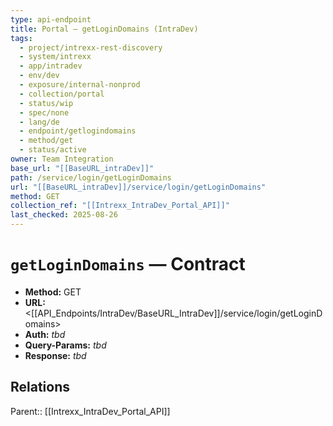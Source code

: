 ```yaml
---
type: api-endpoint
title: Portal — getLoginDomains (IntraDev)
tags:
  - project/intrexx-rest-discovery
  - system/intrexx
  - app/intradev
  - env/dev
  - exposure/internal-nonprod
  - collection/portal
  - status/wip
  - spec/none
  - lang/de
  - endpoint/getlogindomains
  - method/get
  - status/active
owner: Team Integration
base_url: "[[BaseURL_intraDev]]"
path: /service/login/getLoginDomains
url: "[[BaseURL_intraDev]]/service/login/getLoginDomains"
method: GET
collection_ref: "[[Intrexx_IntraDev_Portal_API]]"
last_checked: 2025-08-26
---
```


# `getLoginDomains` — Contract
- **Method:** GET  
- **URL:** <[[API_Endpoints/IntraDev/BaseURL_IntraDev]]/service/login/getLoginDomains>  
- **Auth:** _tbd_  
- **Query-Params:** _tbd_  
- **Response:** _tbd_

## Relations
Parent:: [[Intrexx_IntraDev_Portal_API]]
